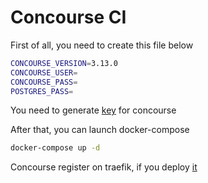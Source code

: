# Concourse CI

First of all, you need to create this file below

```bash
CONCOURSE_VERSION=3.13.0
CONCOURSE_USER=
CONCOURSE_PASS=
POSTGRES_PASS=
```

You need to generate [key](https://github.com/concourse/concourse-docker/blob/master/generate-keys.sh) for concourse


After that, you can launch docker-compose

```bash
docker-compose up -d
```

Concourse register on traefik, if you deploy [it](https://github.com/azouz34200/home-proxy)